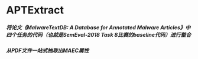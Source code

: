 # APTExtract

##### 将论文《MalwareTextDB: A Database for Annotated Malware Articles》中四个任务的代码（也就是SemEval-2018 Task 8比赛的baseline代码）进行整合
##### 从PDF文件一站式抽取出MAEC属性
